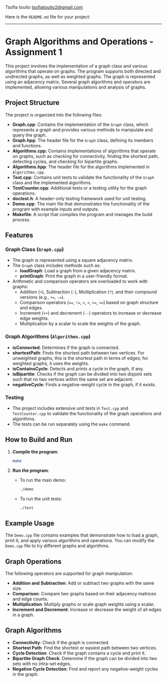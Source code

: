 Tsofia touito
tsofiatouito2@gmail.com

Here is the `README.md` file for your project:

---

# Graph Algorithms and Operations - Assignment 1

This project involves the implementation of a graph class and various algorithms that operate on graphs. The program supports both directed and undirected graphs, as well as weighted graphs. The graph is represented using an adjacency matrix. Several graph algorithms and operators are implemented, allowing various manipulations and analysis of graphs.

## Project Structure

The project is organized into the following files:

- **Graph.cpp**: Contains the implementation of the `Graph` class, which represents a graph and provides various methods to manipulate and query the graph.
- **Graph.hpp**: The header file for the `Graph` class, defining its members and functions.
- **Algorithms.cpp**: Contains implementations of algorithms that operate on graphs, such as checking for connectivity, finding the shortest path, detecting cycles, and checking for bipartite graphs.
- **Algorithms.hpp**: The header file for the algorithms implemented in `Algorithms.cpp`.
- **Test.cpp**: Contains unit tests to validate the functionality of the `Graph` class and the implemented algorithms.
- **TestCounter.cpp**: Additional tests or a testing utility for the graph operations.
- **doctest.h**: A header-only testing framework used for unit testing.
- **Demo.cpp**: The main file that demonstrates the functionality of the program with example inputs and outputs.
- **Makefile**: A script that compiles the program and manages the build process.

## Features

### Graph Class (`Graph.cpp`)

- The graph is represented using a square adjacency matrix.
- The `Graph` class includes methods such as:
  - **loadGraph**: Load a graph from a given adjacency matrix.
  - **printGraph**: Print the graph in a user-friendly format.
- Arithmetic and comparison operators are overloaded to work with graphs:
  - Addition (`+`), Subtraction (`-`), Multiplication (`*`), and their compound versions (e.g., `+=`, `-=`).
  - Comparison operators (`==`, `!=`, `>`, `<`, `>=`, `<=`) based on graph structure and edges.
  - Increment (`++`) and decrement (`--`) operators to increase or decrease edge weights.
  - Multiplication by a scalar to scale the weights of the graph.

### Graph Algorithms (`Algorithms.cpp`)

- **isConnected**: Determines if the graph is connected.
- **shortestPath**: Finds the shortest path between two vertices. For unweighted graphs, this is the shortest path in terms of edges; for weighted graphs, it uses the weights.
- **isContainsCycle**: Detects and prints a cycle in the graph, if any.
- **isBipartite**: Checks if the graph can be divided into two disjoint sets such that no two vertices within the same set are adjacent.
- **negativeCycle**: Finds a negative-weight cycle in the graph, if it exists.

### Testing

- The project includes extensive unit tests in `Test.cpp` and `TestCounter.cpp` to validate the functionality of the graph operations and algorithms.
- The tests can be run separately using the `make` command.

## How to Build and Run

1. **Compile the program**:
   ```bash
   make
   ```

2. **Run the program**:
   - To run the main demo:
     ```bash
     ./demo
     ```

   - To run the unit tests:
     ```bash
     ./test
     ```

## Example Usage

The `Demo.cpp` file contains examples that demonstrate how to load a graph, print it, and apply various algorithms and operations. You can modify the `Demo.cpp` file to try different graphs and algorithms.

## Graph Operations

The following operators are supported for graph manipulation:

- **Addition and Subtraction**: Add or subtract two graphs with the same size.
- **Comparison**: Compare two graphs based on their adjacency matrices and edge counts.
- **Multiplication**: Multiply graphs or scale graph weights using a scalar.
- **Increment and Decrement**: Increase or decrease the weight of all edges in a graph.

## Graph Algorithms

- **Connectivity**: Check if the graph is connected.
- **Shortest Path**: Find the shortest or easiest path between two vertices.
- **Cycle Detection**: Check if the graph contains a cycle and print it.
- **Bipartite Graph Check**: Determine if the graph can be divided into two sets with no intra-set edges.
- **Negative Cycle Detection**: Find and report any negative-weight cycles in the graph.

